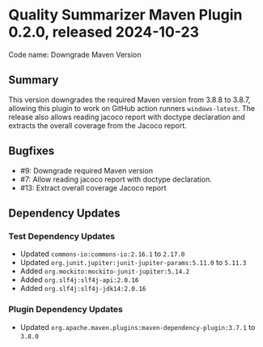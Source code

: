 # Quality Summarizer Maven Plugin 0.2.0, released 2024-10-23

Code name: Downgrade Maven Version

## Summary

This version downgrades the required Maven version from 3.8.8 to 3.8.7, allowing this plugin to work on GitHub action runners `windows-latest`. The release also allows reading jacoco report with doctype declaration and extracts the overall coverage from the Jacoco report.

## Bugfixes

* #9: Downgrade required Maven version
* #7: Allow reading jacoco report with doctype declaration.
* #13: Extract overall coverage Jacoco report

## Dependency Updates

### Test Dependency Updates

* Updated `commons-io:commons-io:2.16.1` to `2.17.0`
* Updated `org.junit.jupiter:junit-jupiter-params:5.11.0` to `5.11.3`
* Added `org.mockito:mockito-junit-jupiter:5.14.2`
* Added `org.slf4j:slf4j-api:2.0.16`
* Added `org.slf4j:slf4j-jdk14:2.0.16`

### Plugin Dependency Updates

* Updated `org.apache.maven.plugins:maven-dependency-plugin:3.7.1` to `3.8.0`
